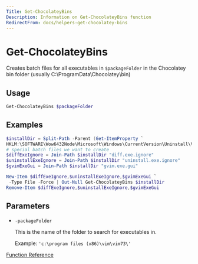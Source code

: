 ```yaml
---
Title: Get-ChocolateyBins
Description: Information on Get-ChocolateyBins function
RedirectFrom: docs/helpers-get-chocolatey-bins
---
```


# Get-ChocolateyBins

Creates batch files for all executables in `$packageFolder` in the Chocolatey bin folder (usually C:\ProgramData\Chocolatey\bin)

## Usage

```powershell
Get-ChocolateyBins $packageFolder
```

## Examples

```powershell
$installDir = Split-Path -Parent (Get-ItemProperty `
HKLM:\SOFTWARE\Wow6432Node\Microsoft\Windows\CurrentVersion\Uninstall\Vim UninstallString).UninstallString
# special batch files we want to create
$diffExeIgnore = Join-Path $installDir "diff.exe.ignore"
$uninstallExeIgnore = Join-Path $installDir "uninstall.exe.ignore"
$gvimExeGui = Join-Path $installDir "gvim.exe.gui"

New-Item $diffExeIgnore,$uninstallExeIgnore,$gvimExeGui `
 -Type File -Force | Out-Null Get-ChocolateyBins $installDir
Remove-Item $diffExeIgnore,$uninstallExeIgnore,$gvimExeGui
```

## Parameters
* `-packageFolder`

    This is the name of the folder to search for executables in.

    Example: `'c:\program files (x86)\vim\vim73\'`

[Function Reference](./)